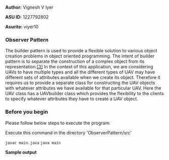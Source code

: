 **Author:** Vignesh V Iyer

**ASU ID:** 1227792802

**Asurite:** viyer10

### Observer Pattern
The builder pattern is used to provide a flexible solution to various object creation problems in object oriented programming. The intent of builder pattern is to separate the construction of a complex object from its representation.[[3]](https://en.wikipedia.org/wiki/Builder_pattern)
In the context of this application, we are considering UAVs to have multiple types and all the different types of UAV may have different sets of attributes available when we create its object. Therefore it requires us to provide a separate class for constructing the UAV objects with whatever attributes we have available for that particular UAV.
Here the UAV class has a UAVbuilder class which provides the flexibility to the clients to specify whatever attributes they have to create a UAV object.


### Before you begin

Please follow below steps to execute the program:

Execute this command in the directory 'ObserverPattern/src'

`javac main.java`
`java main`

**Sample output**
```

```